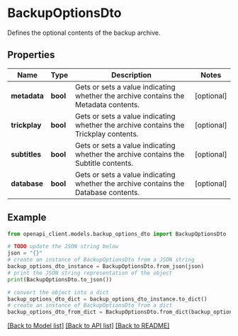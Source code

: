 # BackupOptionsDto

Defines the optional contents of the backup archive.

## Properties

Name | Type | Description | Notes
------------ | ------------- | ------------- | -------------
**metadata** | **bool** | Gets or sets a value indicating whether the archive contains the Metadata contents. | [optional] 
**trickplay** | **bool** | Gets or sets a value indicating whether the archive contains the Trickplay contents. | [optional] 
**subtitles** | **bool** | Gets or sets a value indicating whether the archive contains the Subtitle contents. | [optional] 
**database** | **bool** | Gets or sets a value indicating whether the archive contains the Database contents. | [optional] 

## Example

```python
from openapi_client.models.backup_options_dto import BackupOptionsDto

# TODO update the JSON string below
json = "{}"
# create an instance of BackupOptionsDto from a JSON string
backup_options_dto_instance = BackupOptionsDto.from_json(json)
# print the JSON string representation of the object
print(BackupOptionsDto.to_json())

# convert the object into a dict
backup_options_dto_dict = backup_options_dto_instance.to_dict()
# create an instance of BackupOptionsDto from a dict
backup_options_dto_from_dict = BackupOptionsDto.from_dict(backup_options_dto_dict)
```
[[Back to Model list]](../README.md#documentation-for-models) [[Back to API list]](../README.md#documentation-for-api-endpoints) [[Back to README]](../README.md)


